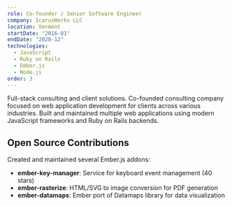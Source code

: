 ```yaml
---
role: Co-founder / Senior Software Engineer
company: IcarusWorks LLC
location: Vermont
startDate: "2016-01"
endDate: "2020-12"
technologies:
  - JavaScript
  - Ruby on Rails
  - Ember.js
  - Node.js
order: 3
---
```


Full-stack consulting and client solutions. Co-founded consulting company focused on web application development for clients across various industries. Built and maintained multiple web applications using modern JavaScript frameworks and Ruby on Rails backends.

## Open Source Contributions

Created and maintained several Ember.js addons:
- **ember-key-manager**: Service for keyboard event management (40 stars)
- **ember-rasterize**: HTML/SVG to image conversion for PDF generation
- **ember-datamaps**: Ember port of Datamaps library for data visualization
